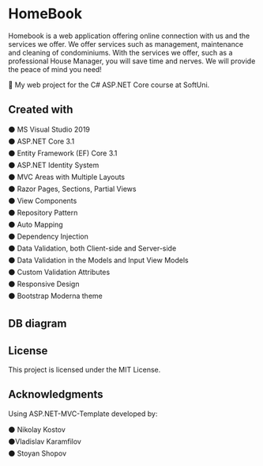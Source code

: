 # HomeBook

Homebook is a web application offering online connection with us and the services we offer. We offer services such as management, maintenance and cleaning of condominiums. With the services we offer, such as a professional House Manager, you will save time and nerves. We will provide the peace of mind you need!

 :notebook: My web project for the C# ASP.NET Core course at SoftUni.


## Created with

:black_circle: MS Visual Studio 2019 <br />
:black_circle: ASP.NET Core 3.1 <br />
:black_circle: Entity Framework (EF) Core 3.1 <br />
:black_circle: ASP.NET Identity System <br />
:black_circle: MVC Areas with Multiple Layouts <br />
:black_circle: Razor Pages, Sections, Partial Views <br />
:black_circle: View Components <br />
:black_circle: Repository Pattern <br />
:black_circle: Auto Мapping <br />
:black_circle: Dependency Injection <br />
:black_circle: Data Validation, both Client-side and Server-side <br />
:black_circle: Data Validation in the Models and Input View Models <br />
:black_circle: Custom Validation Attributes <br />
:black_circle: Responsive Design <br />
:black_circle: Bootstrap Moderna theme <br />

## DB diagram



## License

This project is licensed under the MIT License.

## Acknowledgments

Using ASP.NET-MVC-Template developed by:

   :black_circle: Nikolay Kostov <br />
   :black_circle:Vladislav Karamfilov <br />
   :black_circle: Stoyan Shopov <br />
